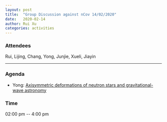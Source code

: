 ```yaml
---
layout: post
title:  "Group Discussion against nCov 14/02/2020"
date:   2020-02-14
author: Rui Xu
categories: activities
---
```



### Attendees

Rui, Lijing, Chang, Yong, Junjie, Xueli, Jiayin

---

### Agenda

- Yong: [Axisymmetric deformations of neutron stars and gravitational-wave astronomy](https://arxiv.org/abs/2002.02555)

### Time

02:00 pm -- 4:00 pm
